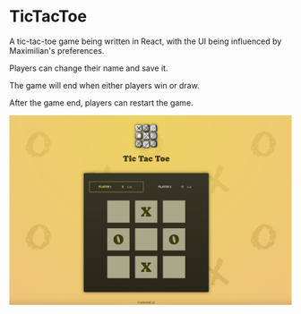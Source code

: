 # TicTacToe

A tic-tac-toe game being written in React, with the UI being influenced by Maximilian's preferences.

Players can change their name and save it.

The game will end when either players win or draw.

After the game end, players can restart the game.

![Alt text](/public/Tic-Tac-Toe.png?raw=true "The Game UI")
